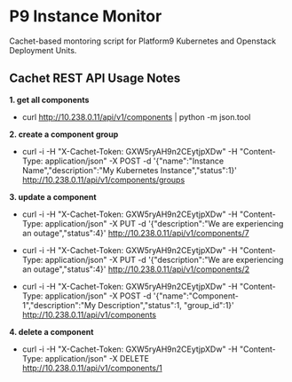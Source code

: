 # P9 Instance Monitor

Cachet-based montoring script for Platform9 Kubernetes and Openstack Deployment Units.

## Cachet REST API Usage Notes
**1. get all components**
* curl http://10.238.0.11/api/v1/components | python -m json.tool

**2. create a component group**
* curl -i -H "X-Cachet-Token: GXW5ryAH9n2CEytjpXDw" -H "Content-Type: application/json" -X POST -d '{"name":"Instance Name","description":"My Kubernetes Instance","status":1}' http://10.238.0.11/api/v1/components/groups

**3. update a component**
* curl -i -H "X-Cachet-Token: GXW5ryAH9n2CEytjpXDw" -H "Content-Type: application/json" -X PUT -d '{"description":"We are experiencing an outage","status":4}' http://10.238.0.11/api/v1/components/7

* curl -i -H "X-Cachet-Token: GXW5ryAH9n2CEytjpXDw" -H "Content-Type: application/json" -X PUT -d '{"description":"We are experiencing an outage","status":4}' http://10.238.0.11/api/v1/components/2

* curl -i -H "X-Cachet-Token: GXW5ryAH9n2CEytjpXDw" -H "Content-Type: application/json" -X POST -d '{"name":"Component-1","description":"My Description","status":1, "group_id":1}' http://10.238.0.11/api/v1/components

**4. delete a component**
* curl -i -H "X-Cachet-Token: GXW5ryAH9n2CEytjpXDw" -H "Content-Type: application/json" -X DELETE http://10.238.0.11/api/v1/components/1
